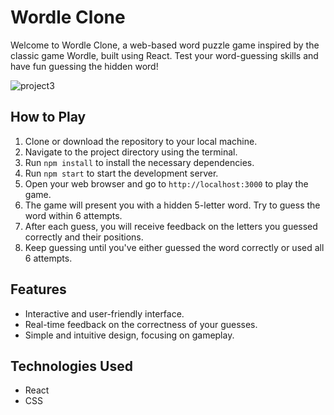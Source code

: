 # Wordle Clone

Welcome to Wordle Clone, a web-based word puzzle game inspired by the classic game Wordle, built using React. Test your word-guessing skills and have fun guessing the hidden word!

![project3](https://github.com/zuzakula/wordle-clone/assets/82402949/28409609-89f2-48f1-9f9f-8366a8c4a4df)

## How to Play

1. Clone or download the repository to your local machine.
2. Navigate to the project directory using the terminal.
3. Run `npm install` to install the necessary dependencies.
4. Run `npm start` to start the development server.
5. Open your web browser and go to `http://localhost:3000` to play the game.
6. The game will present you with a hidden 5-letter word. Try to guess the word within 6 attempts.
7. After each guess, you will receive feedback on the letters you guessed correctly and their positions.
8. Keep guessing until you've either guessed the word correctly or used all 6 attempts.

## Features

- Interactive and user-friendly interface.
- Real-time feedback on the correctness of your guesses.
- Simple and intuitive design, focusing on gameplay.

## Technologies Used

- React
- CSS

